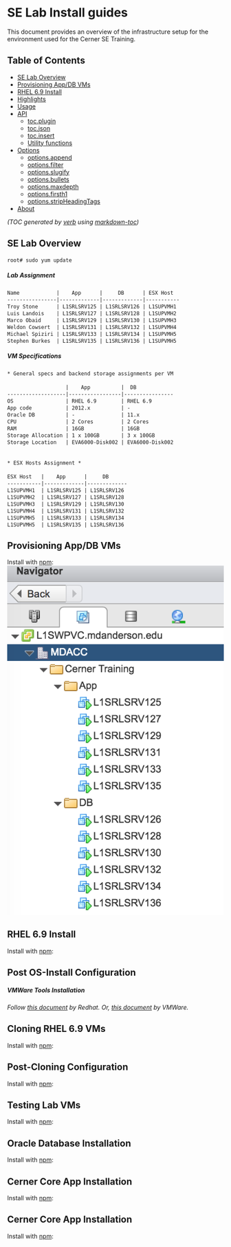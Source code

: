 


# SE Lab Install guides
This document provides an overview of the infrastructure setup for the environment used for
 the Cerner SE Training.

 ## Table of Contents

 - [SE Lab Overview](#overveiew)
 - [Provisioning App/DB VMs](#provisioning)
 - [RHEL 6.9 Install](#install)
 - [Highlights](#highlights)
 - [Usage](#usage)
 - [API](#api)
   * [toc.plugin](#tocplugin)
   * [toc.json](#tocjson)
   * [toc.insert](#tocinsert)
   * [Utility functions](#utility-functions)
 - [Options](#options)
   * [options.append](#optionsappend)
   * [options.filter](#optionsfilter)
   * [options.slugify](#optionsslugify)
   * [options.bullets](#optionsbullets)
   * [options.maxdepth](#optionsmaxdepth)
   * [options.firsth1](#optionsfirsth1)
   * [options.stripHeadingTags](#optionsstripheadingtags)
 - [About](#about)

 _(TOC generated by [verb](https://github.com/verbose/verb) using [markdown-toc](https://github.com/jonschlinkert/markdown-toc))_


## SE Lab Overview
```
root# sudo yum update
```
##### Lab Assignment

```
Name            |    App      |     DB      | ESX Host  
----------------|-------------|-------------|-----------
Troy Stone      | L1SRLSRV125 | L1SRLSRV126 | L1SUPVMH1
Luis Landois    | L1SRLSRV127 | L1SRLSRV128 | L1SUPVMH2
Marco Obaid     | L1SRLSRV129 | L1SRLSRV130 | L1SUPVMH3
Weldon Cowsert  | L1SRLSRV131 | L1SRLSRV132 | L1SUPVMH4
Michael Spiziri | L1SRLSRV133 | L1SRLSRV134 | L1SUPVMH5
Stephen Burkes  | L1SRLSRV135 | L1SRLSRV136 | L1SUPVMH5
```

##### VM Specifications
```
* General specs and backend storage assignments per VM

                   |    App          |  DB
-------------------|-----------------|----------------
OS                 | RHEL 6.9        | RHEL 6.9
App code           | 2012.x          | -
Oracle DB          | -               | 11.x
CPU                | 2 Cores         | 2 Cores
RAM                | 16GB            | 16GB
Storage Allocation | 1 x 100GB       | 3 x 100GB
Storage Location   | EVA6000-Disk002 | EVA6000-Disk002


* ESX Hosts Assignment *

ESX Host   |    App      |     DB       
-----------|-------------|-------------
L1SUPVMH1  | L1SRLSRV125 | L1SRLSRV126   
L1SUPVMH2  | L1SRLSRV127 | L1SRLSRV128   
L1SUPVMH3  | L1SRLSRV129 | L1SRLSRV130   
L1SUPVMH4  | L1SRLSRV131 | L1SRLSRV132   
L1SUPVMH5  | L1SRLSRV133 | L1SRLSRV134   
L1SUPVMH5  | L1SRLSRV135 | L1SRLSRV136   

```
## Provisioning App/DB VMs
Install with [npm](https://www.npmjs.com/):
![](/images/2018/06/vCenter_srvs_list.png)

## RHEL 6.9 Install
 Install with [npm](https://www.npmjs.com/):

## Post OS-Install Configuration

##### VMWare Tools Installation

_Follow [this document][e80acdd3] by Redhat._
_Or, [this document][0447dcfb] by VMWare._

## Cloning RHEL 6.9 VMs
  Install with [npm](https://www.npmjs.com/):

  [e80acdd3]: https://access.redhat.com/solutions/1447193 "https://access.redhat.com/solutions/1447193"
  [0447dcfb]: https://kb.vmware.com/s/article/1018392 "https://kb.vmware.com/s/article/1018392"

## Post-Cloning Configuration
  Install with [npm](https://www.npmjs.com/):

## Testing Lab VMs
  Install with [npm](https://www.npmjs.com/):

## Oracle Database Installation
  Install with [npm](https://www.npmjs.com/):

## Cerner Core App Installation
  Install with [npm](https://www.npmjs.com/):

## Cerner Core App Installation
  Install with [npm](https://www.npmjs.com/):

